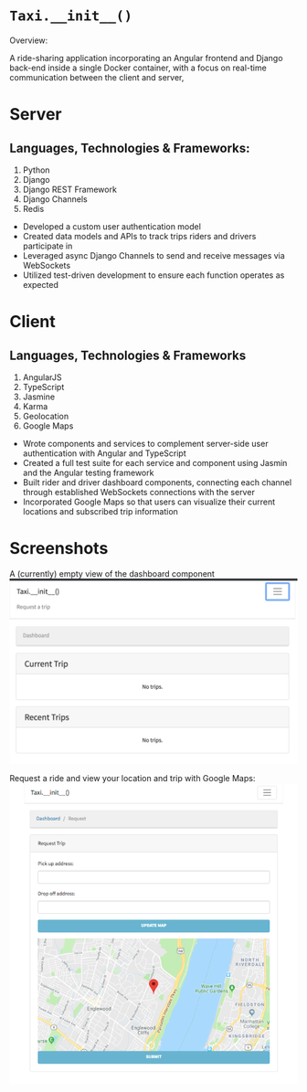 # `Taxi.__init__()` #

Overview:

A ride-sharing application incorporating an Angular frontend and Django back-end inside a single Docker container, with a focus on real-time communication between the client and server,

# Server #

## Languages, Technologies & Frameworks: ##

1. Python
2. Django
3. Django REST Framework
4. Django Channels
5. Redis

- Developed a custom user authentication model
- Created data models and APIs to track trips riders and drivers participate in
- Leveraged async Django Channels to send and receive messages via WebSockets
- Utilized test-driven development to ensure each function operates as expected

# Client #

## Languages, Technologies & Frameworks ##

1. AngularJS
2. TypeScript
3. Jasmine
4. Karma
5. Geolocation
6. Google Maps

- Wrote components and services to complement server-side user authentication with Angular and TypeScript
- Created a full test suite for each service and component using Jasmin and the Angular testing framework
- Built rider and driver dashboard components, connecting each channel through established WebSockets connections with the server
- Incorporated Google Maps so that users can visualize their current locations and subscribed trip information

# Screenshots

A (currently) empty view of the dashboard component
![Dashboard](imgs/taxi-init-dashboard.png)

Request a ride and view your location and trip with Google Maps:
![RiderRequest](imgs/taxi-init-rider-request.png)
